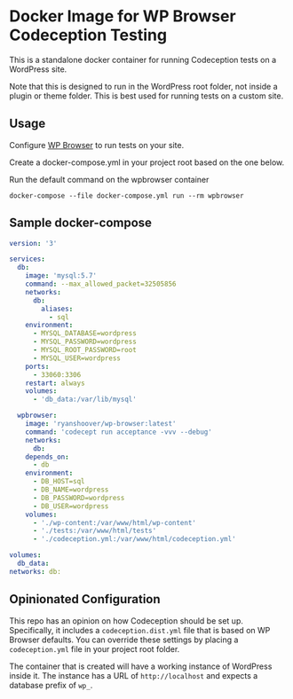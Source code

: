 # Docker Image for WP Browser Codeception Testing

This is a standalone docker container for running Codeception tests on a WordPress site.

Note that this is designed to run in the WordPress root folder, not inside a plugin or theme folder. This is best used for running tests on a custom site.

## Usage

Configure [WP Browser](https://github.com/lucatume/wp-browser/) to run tests on your site.

Create a docker-compose.yml in your project root based on the one below.

Run the default command on the wpbrowser container

```shell
docker-compose --file docker-compose.yml run --rm wpbrowser
```

## Sample docker-compose

```yaml
version: '3'

services:
  db:
    image: 'mysql:5.7'
    command: --max_allowed_packet=32505856
    networks:
      db:
        aliases:
          - sql
    environment:
      - MYSQL_DATABASE=wordpress
      - MYSQL_PASSWORD=wordpress
      - MYSQL_ROOT_PASSWORD=root
      - MYSQL_USER=wordpress
    ports:
      - 33060:3306
    restart: always
    volumes:
      - 'db_data:/var/lib/mysql'

  wpbrowser:
    image: 'ryanshoover/wp-browser:latest'
    command: 'codecept run acceptance -vvv --debug'
    networks:
      db:
    depends_on:
      - db
    environment:
      - DB_HOST=sql
      - DB_NAME=wordpress
      - DB_PASSWORD=wordpress
      - DB_USER=wordpress
    volumes:
      - './wp-content:/var/www/html/wp-content'
      - './tests:/var/www/html/tests'
      - './codeception.yml:/var/www/html/codeception.yml'

volumes:
  db_data:
networks: db:
```

## Opinionated Configuration

This repo has an opinion on how Codeception should be set up. Specifically, it includes a `codeception.dist.yml` file that is based on WP Browser defaults. You can override these settings by placing a `codeception.yml` file in your project root folder.

The container that is created will have a working instance of WordPress inside it. The instance has a URL of `http://localhost` and expects a database prefix of `wp_`.
